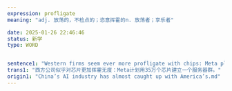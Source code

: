 ```yaml
---
expression: profligate
meaning: "adj. 放荡的，不检点的；恣意挥霍的n. 放荡者；享乐者"

date: 2025-01-26 22:46:46
status: 新学
type: WORD


sentence1: "Western firms seem ever more profligate with chips: Meta plans to build a server farm using 350,000 of them."
trans1: "西方公司似乎对芯片更加挥霍无度：Meta计划用35万个芯片建立一个服务器群。"
origin1: "China’s AI industry has almost caught up with America’s.md"
---
```


